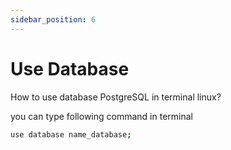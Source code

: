 ```yaml
---
sidebar_position: 6
---
```


# Use Database

How to use database PostgreSQL in terminal linux?

you can type following command in terminal

```bash
use database name_database;
```
